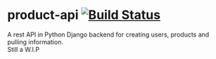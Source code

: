 # product-api [![Build Status](https://travis-ci.com/JustinDearden/product-api.svg?branch=master)](https://travis-ci.com/JustinDearden/product-api)
A rest API in Python
Django backend for creating users, products and pulling information.    
Still a W.I.P
